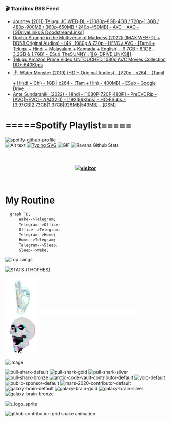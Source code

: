 ### 🎬 1tamilmv RSS Feed

<!-- BLOG-POST-LIST:START -->
- [Journey &lpar;2011&rpar; Telugu JC WEB-DL - [1080p-8GB-4GB / 720p-1.3GB / 480p-900MB / 360p-650MB / 240p-450MB] - AVC - AAC - [GDriveLinks &amp; DoodstreamLinks]](https://www.1tamilmv.space/index.php?/forums/topic/164575-journey-2011-telugu-jc-web-dl-1080p-8gb-4gb-720p-13gb-480p-900mb-360p-650mb-240p-450mb-avc-aac-gdrivelinks-doodstreamlinks/&do=findComment&comment=329130)
- [Doctor Strange in the Multiverse of Madness &lpar;2022&rpar; &lpar;IMAX WEB-DL + DD5.1 Original Audios&rpar; - [4K, 1080p &amp; 720p - HEVC / AVC - [Tamil + Telugu + Hindi + Malayalam + Kannada + English] - 9.7GB - 8.1GB - 3.2GB &amp; 1.7GB] - ESub_TheSUNNY_.[🔰G-DRIVE LINKS🔰]](https://www.1tamilmv.space/index.php?/forums/topic/164317-doctor-strange-in-the-multiverse-of-madness-2022-imax-web-dl-dd51-original-audios-4k-1080p-720p-hevc-avc-tamil-telugu-hindi-malayalam-kannada-english-97gb-81gb-32gb-17gb-esub_thesunny_%F0%9F%94%B0g-drive-links%F0%9F%94%B0/&do=findComment&comment=329129)
- [Telugu Amazon Prime Video UNTOUCHED 1080p AVC Movies Collection DD+ 640Kbps](https://www.1tamilmv.space/index.php?/forums/topic/164605-telugu-amazon-prime-video-untouched-1080p-avc-movies-collection-dd-640kbps/&do=findComment&comment=329128)
- [༒     Water Monster &lpar;2019&rpar; &lpar;HD + Original Audios&rpar; - [720p - x264 - &lpar;Tamil + Hindi + Chi&rpar; - 1GB | x264 - &lpar;Tam + Hin&rpar; - 400MB] - ESub - Google Drive](https://www.1tamilmv.space/index.php?/forums/topic/164604-%E0%BC%92-water-monster-2019-hd-original-audios-720p-x264-tamil-hindi-chi-1gb-x264-tam-hin-400mb-esub-google-drive/&do=findComment&comment=329127)
- [Ante Sundaraniki &lpar;2022&rpar; - Hindi - [1080P|720P|480P] - PreDVDRip - [AVC|HEVC] - AAC&lpar;2.0&rpar; - [192|96Kbps] - HC-ESubs - [3.97GB|2.73GB|1.37GB|928MB|543MB] - [DSM]](https://www.1tamilmv.space/index.php?/forums/topic/164603-ante-sundaraniki-2022-hindi-1080p720p480p-predvdrip-avchevc-aac20-19296kbps-hc-esubs-397gb273gb137gb928mb543mb-dsm/&do=findComment&comment=329126)
<!-- BLOG-POST-LIST:END -->

# =====Spotify Playlist=====
[![spotify-github-profile](https://spotify-github-profile.vercel.app/api/view?uid=31rfzgmuvvewegdlxvlev4ynz4vu&cover_image=true&theme=default&bar_color=53b14f&bar_color_cover=true)](https://ravana69.github.io/rss)
</br>
![Alt text](https://spotify-recently-played-readme.vercel.app/api?user=31rfzgmuvvewegdlxvlev4ynz4vu)
[![Typing SVG](https://readme-typing-svg.herokuapp.com?color=%2336BCF7&center=true&vCenter=true&multiline=true&height=81&lines=I+AM+RAVANA;CONTACT+ME+ON+TELEGRAM%3A+%40R4V4N4)](https://git.io/typing-svg)
<img align="centre" height="400px" width="490px" alt="GIF" src="https://github.com/ravana69/ravana69/blob/master/rvm.gif" />
![Ravana Github Stats](https://github-readme-stats.vercel.app/api?username=ravana69&&show_icons=true&theme=radical)

<br />
<h3 align="center"> <a href="https://t.me/r4v4n4"><img src="https://profile-counter.glitch.me/ravana69/count.svg" alt="visitor" width="600"></a> </h3>
</br>

<H1>My Routine</H1>

```mermaid
  graph TD;
      Wake-->Telegram;
      Telegram-->Office;
      Office-->Telegram;
      Telegram-->Home;
      Home-->Telegram;
      Telegram-->Sleep;
      Sleep-->Wake;
```
![Top Langs](https://github-readme-stats.vercel.app/api/top-langs/?username=ravana69&&show_icons=true&theme=radical)

![STATS (THOPHES)](https://github-profile-trophy.vercel.app/?username=ravana69&theme=gruvbox&margin-w=10&margin-h=15&column=8)
<br />
<p align="left">
    <a href="#">
        <img width="20%" src="./assets/images/hand.gif" alt="" />
    </a>
    <a href="#">
        <img width="59%" src="./assets/images/spacer.png" alt="" >
    </a>
    <a href="#">
        <img width="20%" src="./assets/images/skull.gif" alt="" />
    </a>
</p>


![image](https://user-images.githubusercontent.com/47528708/175298537-0623dc00-7b1a-4ec1-b5b1-71768763a234.png)

<img width="148" alt="pull-shark-default" src="https://user-images.githubusercontent.com/47528708/175266634-4235fb81-4cf9-4128-9c7a-b7c044cde5b5.png"> <img width="148" alt="pull-shark-gold" src="https://user-images.githubusercontent.com/47528708/175268594-acb9b27a-7f8e-4181-8900-171a981e2d56.png"> <img width="148" alt="pull-shark-silver" src="https://user-images.githubusercontent.com/47528708/175266702-c880884d-eb71-46fb-b857-3135442e06c6.png"> <img width="148" alt="pull-shark-bronze" src="https://user-images.githubusercontent.com/47528708/175266723-735f9146-b8aa-44f8-aa99-c06aad45e8fa.png"> <img width="148" alt="arctic-code-vault-contributor-default" src="https://user-images.githubusercontent.com/47528708/175267501-e1fbbb8f-c2b2-4882-b865-2ac4debef26c.png"> <img width="148" alt="yolo-default" src="https://user-images.githubusercontent.com/47528708/175267654-281a1880-1129-4b7b-bf2f-de5dd2bc5afa.png"> <img width="148" alt="public-sponsor-default" src="https://user-images.githubusercontent.com/47528708/175268448-2e78cc75-fb25-4d76-bd22-7df520446b45.png"> <img width="148" alt="mars-2020-contributor-default" src="https://user-images.githubusercontent.com/47528708/175268475-de6d987a-3be9-4353-86a5-23b422559355.png"> <img width="148" alt="galaxy-brain-default" src="https://user-images.githubusercontent.com/47528708/175298882-7ad69eb8-4d11-45a0-af56-ce2c179fe466.png"> <img width="148" alt="galaxy-brain-gold" src="https://user-images.githubusercontent.com/47528708/175269058-04760273-d9f7-468b-9151-fb654d7c4057.png"> <img width="148" alt="galaxy-brain-silver" src="https://user-images.githubusercontent.com/47528708/175269395-4035bb40-f404-4178-b963-8a4b2973158a.png"> <img width="148" alt="galaxy-brain-bronze" src="https://user-images.githubusercontent.com/47528708/175269034-5aed3e95-5a28-44f3-8cf1-5fc804604869.png">

![t_logo_sprite](https://user-images.githubusercontent.com/47528708/175293007-21ff1792-1fca-4be3-bcae-12fdc3aa414f.svg)




![github contribution grid snake animation](https://raw.githubusercontent.com/ravana69/ravana69/output/github-contribution-grid-snake-dark.svg#gh-dark-mode-only)
